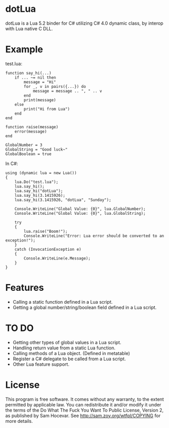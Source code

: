 dotLua
======
dotLua is a Lua 5.2 binder for C# utilizing C# 4.0 dynamic class, by interop with Lua native C DLL. 

Example
======
test.lua:

	function say_hi(...)
		if ... ~= nil then
			message = "Hi"
			for _, v in pairs({...}) do
				message = message .. ", " .. v
			end
			print(message)
		else
			print("Hi from Lua")
		end
	end

	function raise(message)
		error(message)
	end

	GlobalNumber = 3
	GlobalString = "Good luck~"
	GlobalBoolean = true

In C#:

	using (dynamic lua = new Lua())
	{
		lua.Do("test.lua");
		lua.say_hi();
		lua.say_hi("dotLua");
		lua.say_hi(3.1415926);
		lua.say_hi(3.1415926, "dotLua", "Sunday");

		Console.WriteLine("Global Value: {0}", lua.GlobalNumber);
		Console.WriteLine("Global Value: {0}", lua.GlobalString);

		try
		{
			lua.raise("Boom!");
			Console.WriteLine("Error: Lua error should be converted to an exception!");
		}
		catch (InvocationException e)
		{
			Console.WriteLine(e.Message);
		}
	}
	
Features
======
* Calling a static function defined in a Lua script.
* Getting a global number/string/boolean field defined in a Lua script.

TO DO
======
* Getting other types of global values in a Lua script.
* Handling return value from a static Lua function.
* Calling methods of a Lua object. (Defined in metatable)
* Register a C# delegate to be called from a Lua script.
* Other Lua feature support.

License
======
This program is free software. It comes without any warranty, to
the extent permitted by applicable law. You can redistribute it
and/or modify it under the terms of the Do What The Fuck You Want
To Public License, Version 2, as published by Sam Hocevar. See
http://sam.zoy.org/wtfpl/COPYING for more details.
